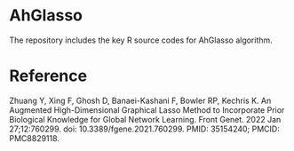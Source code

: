 # AhGlasso
The repository includes the key R source codes for AhGlasso algorithm.


# Reference
Zhuang Y, Xing F, Ghosh D, Banaei-Kashani F, Bowler RP, Kechris K. An Augmented High-Dimensional Graphical Lasso Method to Incorporate Prior Biological Knowledge for Global Network Learning. Front Genet. 2022 Jan 27;12:760299. doi: 10.3389/fgene.2021.760299. PMID: 35154240; PMCID: PMC8829118.
